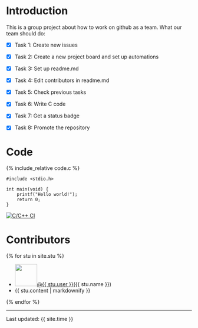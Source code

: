 # Introduction
This is a group project about how to work on github as a team.
What our team should do:
- [x] Task 1: Create new issues
- [x] Task 2: Create a new project board and set up automations
- [x] Task 3: Set up readme.md
- [x] Task 4: Edit contributors in readme.md
- [x] Task 5: Check previous tasks
- [x] Task 6: Write C code
- [x] Task 7: Get a status badge
- [x] Task 8: Promote the repository


# Code
{% include_relative code.c %}

```
#include <stdio.h>
 
int main(void) {
	printf("Hello world!");
	return 0;
}
```
[![C/C++ CI](https://github.com/csci3251-2021/project-team-p/actions/workflows/main.yml/badge.svg)](https://github.com/csci3251-2021/project-team-p/actions/workflows/main.yml)


# Contributors
{% for stu in site.stu %}

  - <img src="{{ stu.image }}" width="60" height="60" /><a href="https://github.com/{{ stu.user }}">@{{ stu.user }}</a>({{ stu.name }})
  - {{ stu.content | markdownify }}

{% endfor %}


---
Last updated: {{ site.time }}

